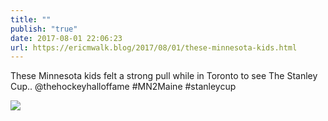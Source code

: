 ```yaml
---
title: ""
publish: "true"
date: 2017-08-01 22:06:23
url: https://ericmwalk.blog/2017/08/01/these-minnesota-kids.html
---
```


These Minnesota kids felt a strong pull while in Toronto to see The Stanley Cup.. @thehockeyhalloffame #MN2Maine #stanleycup

![](https://ericmwalk.blog/uploads/2022/d0753644f8.jpg)